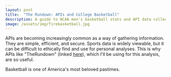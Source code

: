 ```yaml
---
layout: post
title:  "The Rundown: APIs and College Basketball"
description: A guide to NCAA men's basketball stats and API data collection
image: /assets/img/firebasketball.jpg
---
```


APIs are becoming increasingly common as a way of gathering information. They are simple, efficient, and secure. Sports data is widely viewable, but it can be difficult to ethically find and use for personal analyses. This is why APIs like "TheRundown" (linked [here](https://apilayer.com/marketplace/therundown-api)), which I'll be using for this analysis, are so useful.

Basketball is one of America's most beloved pastimes. 